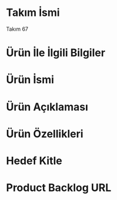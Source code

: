 # Takım İsmi
Takım 67
# Ürün İle İlgili Bilgiler

# Ürün İsmi

# Ürün Açıklaması

# Ürün Özellikleri

# Hedef Kitle 

# Product Backlog URL

